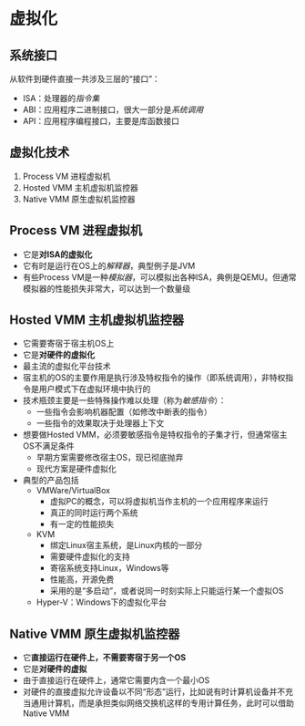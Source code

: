 # 虚拟化
## 系统接口
从软件到硬件直接一共涉及三层的“接口”：
- ISA：处理器的*指令集*
- ABI：应用程序二进制接口，很大一部分是*系统调用*
- API：应用程序编程接口，主要是库函数接口

## 虚拟化技术
1. Process VM 进程虚拟机
2. Hosted VMM 主机虚拟机监控器
3. Native VMM 原生虚拟机监控器

## Process VM 进程虚拟机
- 它是**对ISA的虚拟化**
- 它有时是运行在OS上的*解释器*，典型例子是JVM
- 有些Process VM是一种*模拟器*，可以模拟出各种ISA，典例是QEMU。但通常模拟器的性能损失非常大，可以达到一个数量级

## Hosted VMM 主机虚拟机监控器
- 它需要寄宿于宿主机OS上
- 它是**对硬件的虚拟化**
- 最主流的虚拟化平台技术
- 宿主机的OS的主要作用是执行涉及特权指令的操作（即系统调用），非特权指令是用户模式下在虚拟环境中执行的
- 技术瓶颈主要是一些特殊操作难以处理（称为*敏感指令*）：
  - 一些指令会影响机器配置（如修改中断表的指令）
  - 一些指令的效果取决于处理器上下文
- 想要做Hosted VMM，必须要敏感指令是特权指令的子集才行，但通常宿主OS不满足条件
  - 早期方案需要修改宿主OS，现已彻底抛弃
  - 现代方案是硬件虚拟化
- 典型的产品包括
  - VMWare/VirtualBox
    - 虚拟PC的概念，可以将虚拟机当作主机的一个应用程序来运行
    - 真正的同时运行两个系统
    - 有一定的性能损失
  - KVM
    - 绑定Linux宿主系统，是Linux内核的一部分
    - 需要硬件虚拟化的支持
    - 寄宿系统支持Linux，Windows等
    - 性能高，开源免费
    - 采用的是“多启动”，或者说同一时刻实际上只能运行某一个虚拟OS
  - Hyper-V：Windows下的虚拟化平台

## Native VMM 原生虚拟机监控器
- 它**直接运行在硬件上，不需要寄宿于另一个OS**
- 它是**对硬件的虚拟**
- 由于直接运行在硬件上，通常它需要内含一个最小OS
- 对硬件的直接虚拟允许设备以不同“形态”运行，比如说有时计算机设备并不充当通用计算机，而是承担类似网络交换机这样的专用计算任务，此时可以借助Native VMM
